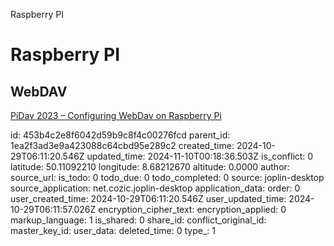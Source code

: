 Raspberry PI

# Raspberry PI

## WebDAV
[PiDav 2023 – Configuring WebDav on Raspberry Pi](https://www.head4space.com/pidav-2023-configuring-webdav-on-raspberry-pi/)

id: 453b4c2e8f6042d59b9c8f4c00276fcd
parent_id: 1ea2f3ad3e9a423088c64cbd95e289c2
created_time: 2024-10-29T06:11:20.546Z
updated_time: 2024-11-10T00:18:36.503Z
is_conflict: 0
latitude: 50.11092210
longitude: 8.68212670
altitude: 0.0000
author: 
source_url: 
is_todo: 0
todo_due: 0
todo_completed: 0
source: joplin-desktop
source_application: net.cozic.joplin-desktop
application_data: 
order: 0
user_created_time: 2024-10-29T06:11:20.546Z
user_updated_time: 2024-10-29T06:11:57.026Z
encryption_cipher_text: 
encryption_applied: 0
markup_language: 1
is_shared: 0
share_id: 
conflict_original_id: 
master_key_id: 
user_data: 
deleted_time: 0
type_: 1